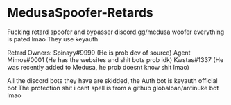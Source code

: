 # MedusaSpoofer-Retards
Fucking retard spoofer and bypasser discord.gg/medusa woofer everything is pated lmao
They use keyauth 

Retard Owners:
Spinayy#9999 (He is prob dev of source)
Agent Mimos#0001 (He has the websites and shit bots prob idk)
Kwstas#1337 (He was recently added to Medusa, he prob doesnt know shit lmao)


All the discord bots they have are skidded, the Auth bot is keyauth official bot
The protection shit i cant spell is from a github globalban/antinuke bot lmao
